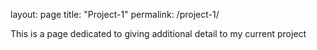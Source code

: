 layout: page
title: "Project-1"
permalink: /project-1/

This is a page dedicated to giving additional detail to my current project

